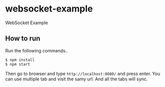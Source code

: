 # websocket-example
WebSocket Example

## How to run

Run the following commands..
```
$ npm install
$ npm start
```

Then go to browser and type `http://localhost:8080/` and press enter. You can use multiple tab and visit the samy url. And all the tabs will sync.
